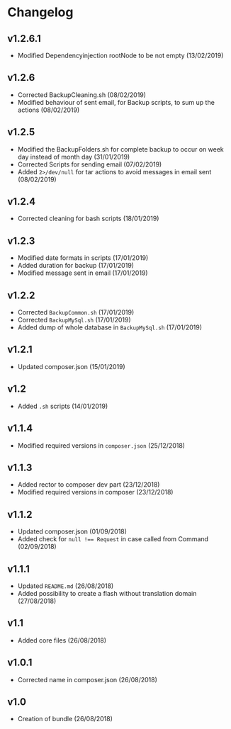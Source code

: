 # Changelog

v1.2.6.1
--------
- Modified Dependencyinjection rootNode to be not empty (13/02/2019)

v1.2.6
------
- Corrected BackupCleaning.sh (08/02/2019)
- Modified behaviour of sent email, for Backup scripts, to sum up the actions (08/02/2019)

v1.2.5
------
- Modified the BackupFolders.sh for complete backup to occur on week day instead of month day (31/01/2019)
- Corrected Scripts for sending email (07/02/2019)
- Added `2>/dev/null` for tar actions to avoid messages in email sent (08/02/2019)

v1.2.4
------
- Corrected cleaning for bash scripts (18/01/2019)

v1.2.3
------
- Modified date formats in scripts (17/01/2019)
- Added duration for backup (17/01/2019)
- Modified message sent in email (17/01/2019)

v1.2.2
------
- Corrected `BackupCommon.sh` (17/01/2019)
- Corrected `BackupMySql.sh` (17/01/2019)
- Added dump of whole database in `BackupMySql.sh` (17/01/2019)

v1.2.1
------
- Updated composer.json (15/01/2019)

v1.2
----
- Added `.sh` scripts (14/01/2019)

v1.1.4
------
- Modified required versions in `composer.json` (25/12/2018)

v1.1.3
------
- Added rector to composer dev part (23/12/2018)
- Modified required versions in composer (23/12/2018)

v1.1.2
------
- Updated composer.json (01/09/2018)
- Added check for `null !== Request` in case called from Command (02/09/2018)

v1.1.1
------
- Updated `README.md` (26/08/2018)
- Added possibility to create a flash without translation domain (27/08/2018)

v1.1
----
- Added core files (26/08/2018)

v1.0.1
------
- Corrected name in composer.json (26/08/2018)

v1.0
----
- Creation of bundle (26/08/2018)
